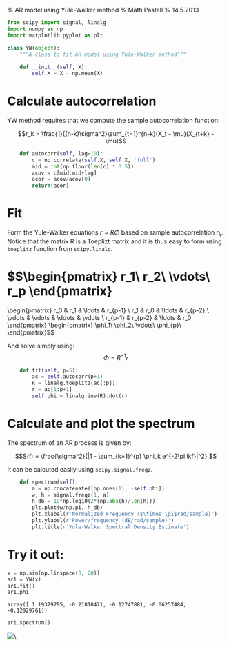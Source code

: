 % AR model using Yule-Walker method
% Matti Pastell
% 14.5.2013


```python
from scipy import signal, linalg
import numpy as np
import matplotlib.pyplot as plt

class YW(object):
    """A class to fit AR model using Yule-Walker method"""
    
    def __init__(self, X):
        self.X = X - np.mean(X)
```


        
# Calculate autocorrelation

YW method requires that we compute the sample autocorrelation function:

$$r_k = \frac{1}{(n-k)\sigma^2}\sum_{t=1}^{n-k}(X_t - \mu)(X_{t+k} - \mu)$$


```python
    def autocorr(self, lag=10):
        c = np.correlate(self.X, self.X, 'full')
        mid = int(np.floor(len(c) * 0.5))
        acov = c[mid:mid+lag]
        acor = acov/acov[0]
        return(acor)
```




# Fit

Form the Yule-Walker equations $r = R \Phi$ based on sample
autocorrelation $r_k$. Notice that the matrix R is a Toeplizt matrix
and it is thus easy to form using `toeplitz` function from `scipy.linalg`.

  $$\begin{pmatrix}
    r_1\\
    r_2\\
    \vdots\\
    r_p
  \end{pmatrix}
   =
  \begin{pmatrix}
    r_0      & r_1    & \ldots  & r_{p-1} \\
    r_1    & r_0      & \ldots  & r_{p-2} \\
    \vdots & \vdots & \ddots  & \vdots \\ 
    r_{p-1} & r_{p-2} & \ldots  &  r_0
  \end{pmatrix}
    \begin{pmatrix}
      \phi_1\\
      \phi_2\\
      \vdots\\
      \phi_{p}\\
  \end{pmatrix}$$

And solve simply using: $$\Phi = R^{-1}r$$


```python
    def fit(self, p=5):
        ac = self.autocorr(p+1)
        R = linalg.toeplitz(ac[:p])
        r = ac[1:p+1]
        self.phi = linalg.inv(R).dot(r)
```




# Calculate and plot the spectrum 

The spectrum of an AR process is given by:

$$S(f) = \frac{\sigma^2}{|1 - \sum_{k=1}^{p} \phi_k e^{-2\pi ikf}|^2} $$

It can be calcuted easily using `scipy.signal.freqz`.
        

```python
    def spectrum(self):
        a = np.concatenate([np.ones(1), -self.phi])
        w, h = signal.freqz(1, a)
        h_db = 10*np.log10(2*(np.abs(h)/len(h)))
        plt.plot(w/np.pi, h_db)
        plt.xlabel(r'Normalized Frequency ($\times \pi$rad/sample)')
        plt.ylabel(r'Power/frequency (dB/rad/sample)')
        plt.title(r'Yule-Walker Spectral Density Estimate')
```




# Try it out:


```python
x = np.sin(np.linspace(0, 20))
ar1 = YW(x)
ar1.fit()
ar1.phi
```

```
array([ 1.19379795, -0.21810471, -0.12747881, -0.06257484,
-0.12929761])
```


```python
ar1.spectrum()
```

![](figures/ar_yw_figure5_1.png)\

